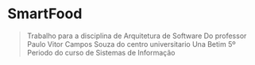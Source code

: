 # SmartFood
> Trabalho para a disciplina de Arquitetura de Software Do professor Paulo Vitor Campos Souza do centro universitario Una Betim 5º Periodo do curso de Sistemas de Informação 
